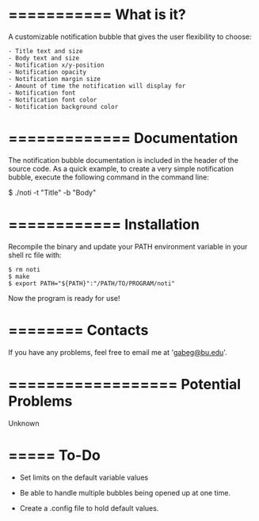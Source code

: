 ===========
What is it?
===========

A customizable notification bubble that gives the user flexibility to choose:
    
    - Title text and size
    - Body text and size
    - Notification x/y-position
    - Notification opacity
    - Notification margin size
    - Amount of time the notification will display for
    - Notification font
    - Notification font color
    - Notification background color



=============
Documentation
=============

The notification bubble documentation is included in the header of the source
code. As a quick example, to create a very simple notification bubble, execute the
following command in the command line:

$ ./noti -t "Title" -b "Body"



============
Installation
============

Recompile the binary and update your PATH environment variable in your shell rc file
with:
    
    $ rm noti
    $ make
    $ export PATH="${PATH}":"/PATH/TO/PROGRAM/noti"

Now the program is ready for use!



========
Contacts
========

If you have any problems, feel free to email me at 'gabeg@bu.edu'.



==================
Potential Problems
==================

Unknown



=====
To-Do
=====

- Set limits on the default variable values

- Be able to handle multiple bubbles being opened up at one time.

- Create a .config file to hold default values.
